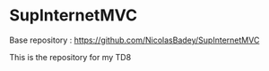 # SupInternetMVC

Base repository : https://github.com/NicolasBadey/SupInternetMVC

This is the repository for my TD8

